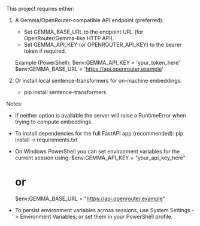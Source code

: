 This project requires either:

1) A Gemma/OpenRouter-compatible API endpoint (preferred):
   - Set GEMMA_BASE_URL to the endpoint URL (for OpenRouter/Gemma-like HTTP API).
   - Set GEMMA_API_KEY (or OPENROUTER_API_KEY) to the bearer token if required.

   Example (PowerShell):
   $env:GEMMA_API_KEY = 'your_token_here'
   $env:GEMMA_BASE_URL = 'https://api.openrouter.example'

2) Or install local sentence-transformers for on-machine embeddings:
   - pip install sentence-transformers

Notes:
- If neither option is available the server will raise a RuntimeError when trying to compute embeddings.
- To install dependencies for the full FastAPI app (recommended):
  pip install -r requirements.txt

- On Windows PowerShell you can set environment variables for the current session using:
  $env:GEMMA_API_KEY = "your_api_key_here"
  # or
  $env:GEMMA_BASE_URL = "https://api.openrouter.example"

- To persist environment variables across sessions, use System Settings -> Environment Variables, or set them in your PowerShell profile.
